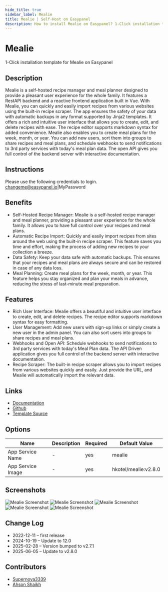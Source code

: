 ```yaml
---
hide_title: true
sidebar_label: Mealie
title: Mealie | Self-Host on Easypanel
description: How to install Mealie on Easypanel? 1-Click installation template for Mealie on Easypanel
---
```


<!-- generated -->

# Mealie

1-Click installation template for Mealie on Easypanel

## Description

Mealie is a self-hosted recipe manager and meal planner designed to provide a pleasant user experience for the whole family. It features a RestAPI backend and a reactive frontend application built in Vue. With Mealie, you can quickly and easily import recipes from various websites using the built-in recipe scraper. The app ensures the safety of your data with automatic backups in any format supported by Jinja2 templates. It offers a rich and intuitive user interface that allows you to create, edit, and delete recipes with ease. The recipe editor supports markdown syntax for added convenience. Mealie also enables you to create meal plans for the week, month, or year. You can add new users, sort them into groups to share recipes and meal plans, and schedule webhooks to send notifications to 3rd party services with today&#39;s meal plan data. The open API gives you full control of the backend server with interactive documentation.

## Instructions

Please use the following credentials to login. changeme@easypanel.io|MyPassword

## Benefits

- Self-Hosted Recipe Manager: Mealie is a self-hosted recipe manager and meal planner, providing a pleasant user experience for the whole family. It allows you to have full control over your recipes and meal plans.
- Automatic Recipe Import: Quickly and easily import recipes from sites around the web using the built-in recipe scraper. This feature saves you time and effort, making the process of adding new recipes to your collection a breeze.
- Data Safety: Keep your data safe with automatic backups. This ensures that your recipes and meal plans are always secure and can be restored in case of any data loss.
- Meal Planning: Create meal plans for the week, month, or year. This feature helps you stay organized and plan your meals in advance, reducing the stress of last-minute meal preparation.

## Features

- Rich User Interface: Mealie offers a beautiful and intuitive user interface to create, edit, and delete recipes. The recipe editor supports markdown syntax for easy formatting.
- User Management: Add new users with sign-up links or simply create a new user in the admin panel. You can also sort users into groups to share recipes and meal plans.
- Webhooks and Open API: Schedule webhooks to send notifications to 3rd party services with today's Meal Plan data. The API Driven application gives you full control of the backend server with interactive documentation.
- Recipe Scraper: The built-in recipe scraper allows you to import recipes from various websites quickly and easily. Just provide the URL, and Mealie will automatically import the relevant data.

## Links

- [Documentation](https://nightly.mealie.io/)
- [Github](https://github.com/hay-kot/mealie/)
- [Template Source](https://github.com/easypanel-io/templates/tree/main/templates/mealie)

## Options

Name | Description | Required | Default Value
-|-|-|-
App Service Name | - | yes | mealie
App Service Image | - | yes | hkotel/mealie:v2.8.0

## Screenshots

![Mealie Screenshot](./assets/screenshot1.png)
![Mealie Screenshot](./assets/screenshot2.png)
![Mealie Screenshot](./assets/screenshot3.png)
![Mealie Screenshot](./assets/screenshot4.png)
![Mealie Screenshot](./assets/screenshot5.png)

## Change Log

- 2022-12-11 – first release
- 2024-10-19 – Update to 12.0
- 2025-02-28 – Version bumped to v2.7.1
- 2025-06-05 – Update to v2.8.0

## Contributors

- [Supernova3339](https://github.com/Supernova3339)
- [Ahson Shaikh](https://github.com/Ahson-Shaikh)
